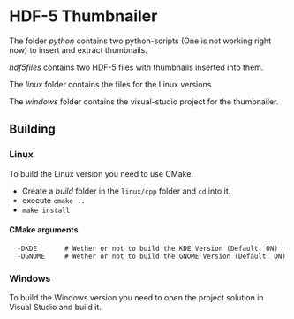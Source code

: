 # HDF-5 Thumbnailer

The folder _python_ contains two python-scripts (One is not working right now) to insert and extract thumbnails.

_hdf5files_ contains two HDF-5 files with thumbnails inserted into them.

The _linux_ folder contains the files for the Linux versions

The _windows_ folder contains the visual-studio project for the thumbnailer.



## Building

### Linux

To build the Linux version you need to use CMake.

*   Create a _build_ folder in the ```linux/cpp``` folder and ```cd``` into it.
*   execute ```cmake ..```
*   ```make install```

#### CMake arguments

```
  -DKDE       # Wether or not to build the KDE Version (Default: ON)
  -DGNOME     # Wether or not to build the GNOME Version (Default: ON)
```


### Windows

To build the Windows version you need to open the project solution in Visual Studio and build it.
